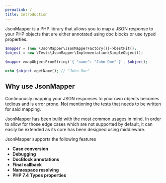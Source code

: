 ```yaml
---
permalink: /  
title: Introduction  
---
```


JsonMapper is a PHP library that allows you to map a JSON response to your PHP objects that are either annotated using doc blocks or use typed properties.
```php
$mapper = (new \JsonMapper\JsonMapperFactory())->bestFit();
$object = new \Tests\JsonMapper\Implementation\SimpleObject();

$mapper->mapObjectFromString('{ "name": "John Doe" }', $object);

echo $object->getName(); // "John Doe"
```

## Why use JsonMapper
Continuously mapping your JSON responses to your own objects becomes tedious and is error prone. Not mentioning the
tests that needs to be written for said mapping.

JsonMapper has been build with the most common usages in mind. In order to allow for those edge cases which are not 
supported by default, it can easily be extended as its core has been designed using middleware.

JsonMapper supports the following features
 * **Case conversion**
 * **Debugging**
 * **DocBlock annotations**
 * **Final callback**
 * **Namespace resolving**
 * **PHP 7.4 Types properties**
